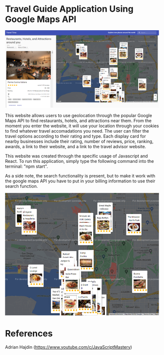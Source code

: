 # Travel Guide Application Using Google Maps API

![My Image](images/guide1.PNG)

This website allows users to use geolocation through the popular Google Maps API to find restaurants, hotels, and attractions near them. From the moment you enter the website, it will use your location through your cookies to find whatever travel accomadations you need. The user can filter the travel options according to their rating and type. Each display card for nearby businesses include their rating, number of reviews, price, ranking, awards, a link to their website, and a link to the travel advisor website.

This website was created through the specific usage of Javascript and React. To run this application, simply type the following command into the terminal: "npm start".

As a side note, the search functionality is present, but to make it work with the google maps API you have to put in your billing information to use their search function.

![My Image](images/travel2.PNG)

# References
Adrian Hajdin (https://www.youtube.com/c/JavaScriptMastery)
